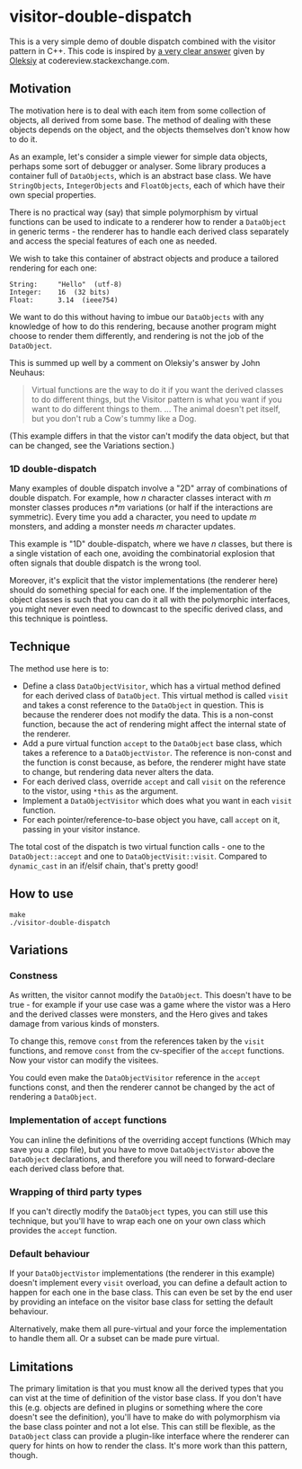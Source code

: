 # visitor-double-dispatch

This is a very simple demo of double dispatch combined with the visitor pattern
in C++. This code is inspired by [a very clear answer][1] given by [Oleksiy][2] at
codereview.stackexchange.com.

## Motivation

The motivation here is to deal with each item from some collection of objects,
all derived from some base. The method of dealing with these objects depends on
the object, and the objects themselves don't know how to do it.

As an example, let's consider a simple viewer for simple data objects, perhaps
some sort of debugger or analyser. Some library produces a container full of
`DataObjects`, which is an abstract base class. We have `StringObjects`,
`IntegerObjects` and `FloatObjects`, each of which have their own special
properties.

There is no practical way (say) that simple polymorphism by virtual
functions can be used to indicate to a renderer how to render a `DataObject` in
generic terms - the renderer has to handle each derived class separately and
access the special features of each one as needed.

We wish to take this container of abstract objects and produce a
tailored rendering for each one:

    String:     "Hello"  (utf-8)
    Integer:    16  (32 bits)
    Float:      3.14  (ieee754)

We want to do this without having to imbue our `DataObjects` with any knowledge
of how to do this rendering, because another program might choose to render them
differently, and rendering is not the job of the `DataObject`.

This is summed up well by a comment on Oleksiy's answer by John Neuhaus:

> Virtual functions are the way to do it if you want the derived classes to do
> different things, but the Visitor pattern is what you want if you want to do
> different things to them. ... The animal doesn't pet itself, but you don't rub
> a Cow's tummy like a Dog.

(This example differs in that the vistor can't modify the data object, but that
can be changed, see the Variations section.)

### 1D double-dispatch

Many examples of double dispatch involve a "2D" array of combinations of double
dispatch. For example, how _n_ character classes interact with _m_ monster classes
produces _n*m_ variations (or half if the interactions are symmetric). Every
time you add a character, you need to update _m_ monsters, and adding a monster
needs _m_ character updates.

This example is "1D" double-dispatch, where we have _n_ classes, but there is a
single vistation of each one, avoiding the combinatorial explosion that often
signals that double dispatch is the wrong tool.

Moreover, it's explicit that the vistor implementations (the renderer here)
should do something special for each one. If the implementation of the object
classes is such that you can do it all with the polymorphic interfaces, you
might never even need to downcast to the specific derived class, and this
technique is pointless.

## Technique

The method use here is to:

- Define a class `DataObjectVisitor`, which has a virtual method defined for
  each derived class of `DataObject`. This virtual method is called `visit` and
  takes a const reference to the `DataObject` in question. This is because the
  renderer does not modify the data. This is a non-const function, because the
  act of rendering might affect the internal state of the renderer.
- Add a pure virtual function `accept` to the `DataObject` base class, which
  takes a reference to a `DataObjectVistor`. The reference is non-const and the
  function is const because, as before, the renderer might have state to change,
  but rendering data never alters the data.
- For each derived class, override `accept` and call `visit` on the reference to
  the vistor, using `*this` as the argument.
- Implement a `DataObjectVisitor` which does what you want in each `visit`
  function.
- For each pointer/reference-to-base object you have, call `accept` on it,
  passing in your visitor instance.

The total cost of the dispatch is two virtual function calls - one to the
`DataObject::accept` and one to `DataObjectVisit::visit`. Compared to
`dynamic_cast` in an if/elsif chain, that's pretty good!

## How to use

    make
    ./visitor-double-dispatch

## Variations

### Constness

As written, the visitor cannot modify the `DataObject`. This doesn't have to be
true - for example if your use case was a game where the vistor was a Hero and
the derived classes were monsters, and the Hero gives and takes damage from
various kinds of monsters.

To change this, remove `const` from the references taken by the `visit`
functions, and remove `const` from the cv-specifier of the `accept` functions.
Now your vistor can modify the visitees.

You could even make the `DataObjectVisitor` reference in the `accept` functions
const, and then the renderer cannot be changed by the act of rendering a
`DataObject`.

### Implementation of `accept` functions

You can inline the definitions of the overriding accept functions (Which may
save you a .cpp file), but you have to move `DataObjectVistor` above the
`DataObject` declarations, and therefore you will need to forward-declare each
derived class before that.

### Wrapping of third party types

If you can't directly modify the `DataObject` types, you can still use this
technique, but you'll have to wrap each one on your own class which provides the
`accept` function.

### Default behaviour

If your `DataObjectVistor` implementations (the renderer in this example)
doesn't implement every `visit` overload, you can define a default action to
happen for each one in the base class. This can even be set by the end user by
providing an inteface on the visitor base class for setting the default
behaviour.

Alternatively, make them all pure-virtual and your force the implementation to
handle them all. Or a subset can be made pure virtual.

## Limitations

The primary limitation is that you must know all the derived types that you can
vist at the time of definition of the vistor base class. If you don't have this
(e.g. objects are defined in plugins or something where the core doesn't see the
definition), you'll have to make do with polymorphism via the base class pointer
and not a lot else. This can still be flexible, as the `DataObject` class can
provide a plugin-like interface where the renderer can query for hints on how to
render the class. It's more work than this pattern, though.

[1]: https://codereview.stackexchange.com/questions/56363/casting-base-to-derived-class-according-to-a-type-flag
[2]: https://codereview.stackexchange.com/users/47784/oleksiy

